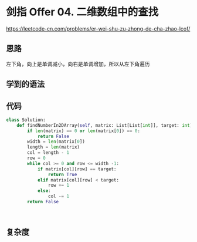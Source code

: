 # 剑指 Offer 04. 二维数组中的查找
https://leetcode-cn.com/problems/er-wei-shu-zu-zhong-de-cha-zhao-lcof/
## 思路
左下角，向上是单调减小，向右是单调增加，所以从左下角遍历

## 学到的语法

## 代码
```python
class Solution:
    def findNumberIn2DArray(self, matrix: List[List[int]], target: int) -> bool:
        if len(matrix) == 0 or len(matrix[0]) == 0:
            return False
        width = len(matrix[0])
        length = len(matrix)
        col = length - 1
        row = 0
        while col >= 0 and row <= width -1:
            if matrix[col][row] == target:
                return True
            elif matrix[col][row] < target:
                row += 1
            else:
                col -= 1
        return False

         

```

## 复杂度

